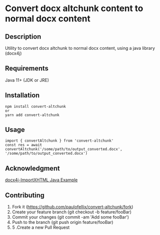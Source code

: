 # Convert docx altchunk content to normal docx content


## Description

Utility to convert docx altchunk to normal docx content, using a java library (docx4j)

## Requirements

Java 11+ (JDK or JRE)

## Installation
```shell
npm install convert-altchunk
or
yarn add convert-altchunk
```

## Usage

```
import { convertAltchunk } from 'convert-altchunk'
const res = await convertAltchunk('/some/path/to/output_converted.docx', '/some/path/to/output_converted.docx')
```

## Acknowledgment
[docx4j-ImportXHTML Java Example
](https://github.com/plutext/docx4j-ImportXHTML/blob/master/src/samples/java/org/docx4j/samples/ConvertAltChunks.java#L28)

## Contributing
1. Fork it (https://github.com/paulofellix/convert-altchunk/fork)
2. Create your feature branch (git checkout -b feature/fooBar)
3. Commit your changes (git commit -am 'Add some fooBar')
4. Push to the branch (git push origin feature/fooBar)
5. 5 .Create a new Pull Request